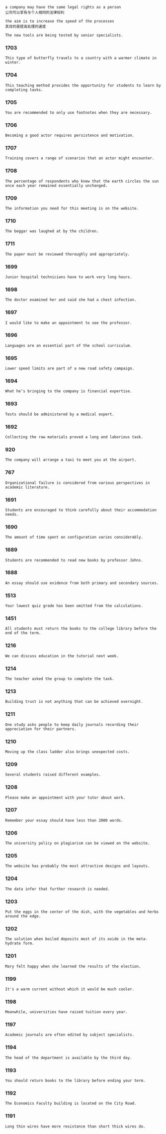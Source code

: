 

```
a company may have the same legal rights as a person
公司可以享有与个人相同的法律权利
```

```
the aim is to increase the speed of the processes
其目的是提高处理的速度
```

```
The new tools are being tested by senior specialists.
```

### 1703

```
This type of butterfly travels to a country with a warmer climate in winter.
```

### 1704

```
This teaching method provides the opportunity for students to learn by completing tasks.
```

### 1705

```
You are recommended to only use footnotes when they are necessary.
```

### 1706

```
Becoming a good actor requires persistence and motivation.
```

### 1707

```
Training covers a range of scenarios that an actor might encounter.
```

### 1708

```
The percentage of respondents who knew that the earth circles the sun once each year remained essentially unchanged.
```

### 1709

```
The information you need for this meeting is on the website.
```

### 1710

```
The beggar was laughed at by the children.
```

### 1711

```
The paper must be reviewed thoroughly and appropriately.
```

### 1699

```
Junior hospital technicians have to work very long hours.
```

### 1698

```
The doctor examined her and said she had a chest infection.
```

### 1697

```
I would like to make an appointment to see the professor.
```

### 1696

```
Languages are an essential part of the school curriculum.
```

### 1695

```
Lower speed limits are part of a new road safety campaign.
```

### 1694

```
What he’s bringing to the company is financial expertise.
```

### 1693

```
Tests should be administered by a medical expert.
```

### 1692

```
Collecting the raw materials proved a long and laborious task.
```

### 920

```
The company will arrange a taxi to meet you at the airport.
```

### 767

```
Organizational failure is considered from various perspectives in academic literature.
```

### 1691

```
Students are encouraged to think carefully about their accommodation needs.
```

### 1690

```
The amount of time spent on configuration varies considerably.
```

### 1689

```
Students are recommended to read new books by professor Johns.
```

### 1688

```
An essay should use evidence from both primary and secondary sources.
```

### 1513

```
Your lowest quiz grade has been omitted from the calculations.
```

### 1451

```
All students must return the books to the college library before the end of the term.
```

### 1216

```
We can discuss education in the tutorial next week.
```

### 1214

```
The teacher asked the group to complete the task.
```

### 1213

```
Building trust is not anything that can be achieved overnight.
```

### 1211

```
One study asks people to keep daily journals recording their appreciation for their partners.
```

### 1210

```
Moving up the class ladder also brings unexpected costs.
```

### 1209

```
Several students raised different examples.
```

### 1208

```
Please make an appointment with your tutor about work.
```

### 1207

```
Remember your essay should have less than 2000 words.
```

### 1206

```
The university policy on plagiarism can be viewed on the website.
```

### 1205

```
The website has probably the most attractive designs and layouts.
```

### 1204

```
The data infer that further research is needed.
```

### 1203

```
Put the eggs in the center of the dish, with the vegetables and herbs around the edge.
```

### 1202

```
The solution when boiled deposits most of its oxide in the meta-hydrate form.
```

### 1201

```
Mary felt happy when she learned the results of the election.
```

### 1199

```
It's a warm current without which it would be much cooler.
```

### 1198

```
Meanwhile, universities have raised tuition every year.
```

### 1197

```
Academic journals are often edited by subject specialists.
```

### 1194

```
The head of the department is available by the third day.
```

### 1193

```
You should return books to the library before ending your term.
```

### 1192

```
The Economics Faculty building is located on the City Road.
```

### 1191

```
Long thin wires have more resistance than short thick wires do.
```

